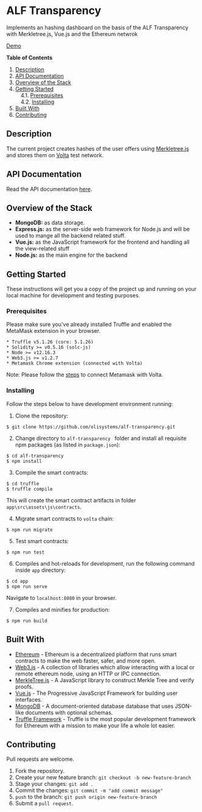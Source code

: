 # ALF Transparency

Implements an hashing dashboard on the basis of the ALF Transparency with Merkletree.js, Vue.js and the Ethereum netwrok

[Demo](https://verify.flexibilitaetsmarkt.de/)

**Table of Contents**

<!-- MDTOC maxdepth:6 firsth1:0 numbering:1 flatten:0 bullets:0 updateOnSave:1 -->

1. [Description](#description)   
2. [API Documentation](#api-documentation)   
3. [Overview of the Stack](#overview-of-the-stack)   
4. [Getting Started](#getting-started)   
&emsp;4.1. [Prerequisites](#prerequisites)   
&emsp;4.2. [Installing](#installing)   
5. [Built With](#built-with)   
6. [Contributing](#contributing)   

<!-- /MDTOC -->

## Description

The current project creates hashes of the user offers using [Merkletree.js](https://github.com/miguelmota/merkletreejs#documentation) and stores them on [Volta](https://energyweb.atlassian.net/wiki/spaces/EWF/pages/702677023/Chain%3A+Volta+Test+Network) test network.

## API Documentation
Read the API documentation [here]('./../docs/API.md).

## Overview of the Stack

- **MongoDB:** as data storage.
- **Express.js:** as the server-side web framework for Node.js and will be used to mange all the backend related stuff.
- **Vue.js:** as the JavaScript framework for the frontend and handling all the view-related stuff
- **Node.js:** as the main engine for the backend

## Getting Started

These instructions will get you a copy of the project up and running on your local machine for development and testing purposes.

### Prerequisites

Please make sure you've already installed Truffle and enabled the MetaMask extension in your browser.

```
* Truffle v5.1.26 (core: 5.1.26)
* Solidity >= v0.5.16 (solc-js)
* Node >= v12.16.3
* Web3.js >= v1.2.7
* Metamask Chrome extension (connected with Volta)
```

Note: Please follow the [steps](https://energyweb.atlassian.net/wiki/spaces/EWF/pages/703201459/Volta+Connecting+to+Remote+RPC+and+Metamask) to connect Metamask with Volta.

###  Installing
Follow the steps below to have development environment running:
1. Clone the repository:
```
$ git clone https://github.com/olisystems/alf-transparency.git
```

2. Change directory to `alf-transparency
` folder and install all requisite npm packages (as listed in `package.json`):
```
$ cd alf-transparency
$ npm install
```
3. Compile the smart contracts:
```
$ cd truffle
$ truffle compile
```
This will create the smart contract artifacts in folder `app\src\assets\js\contracts`.

4. Migrate smart contracts to `volta` chain:
```
$ npm run migrate
```

5. Test smart contracts:
```
$ npm run test
```

6. Compiles and hot-reloads for development, run the following command inside `app` directory:
```
$ cd app
$ npm run serve
```
Navigate to `localhost:8080` in your browser.

7. Compiles and minifies for production:
```
$ npm run build
```
## Built With

- [Ethereum](https://www.ethereum.org/) - Ethereum is a decentralized platform that runs smart contracts to make the web faster, safer, and more open.
- [Web3.js](https://web3js.readthedocs.io/en/v1.2.7/#web3-js-ethereum-javascript-api) - A collection of libraries which allow interacting with a local or remote ethereum node, using an HTTP or IPC connection.
- [MerkleTree.js](https://github.com/miguelmota/merkletreejs) - A JavaScript library to construct Merkle Tree and verify proofs.
- [Vue.js](https://vuejs.org/) - The Progressive JavaScript Framework for building user interfaces.
- [MongoDB](https://www.mongodb.com/) - A document-oriented database database that uses JSON-like documents with optional schemas.
- [Truffle Framework](http://truffleframework.com/) - Truffle is the most popular development framework for Ethereum with a mission to make your life a whole lot easier.

## Contributing

Pull requests are welcome.

1. Fork the repository.
2. Create your new feature branch: `git checkout -b new-feature-branch`
3. Stage your changes: `git add .`
4. Commit the changes: `git commit -m "add commit message"`
5. `push` to the branch: `git push origin new-feature-branch`
6. Submit a `pull request`.

